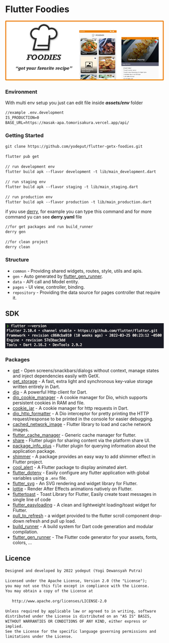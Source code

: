 # Flutter Foodies

![With Light Themes](./assets/images/banner.png)

### Environment

With multi env setup you just can edit file inside ***assets/env*** folder

```
//example .env.development
IS_PRODUCTION=0
BASE_URL=https://masak-apa.tomorisakura.vercel.app/api/
```

### Getting Started

```shell
git clone https://github.com/yodeput/flutter-getx-foodies.git

flutter pub get

// run development env
flutter build apk --flavor development -t lib/main_development.dart

// run staging env
flutter build apk --flavor staging -t lib/main_staging.dart

// run production env
flutter build apk --flavor production -t lib/main_production.dart
```

if you use [derry](https://pub.dev/packages/derry), for example you can type this command and for more command yu can see **derry.yaml** file

```shell
//for get packages and run build_runner
derry gen

//for clean project
derry clean
```

### Structure

- ```common``` - Providing shared widgets, routes, style, utils and apis.
- ```gen``` - Auto generated by [flutter_gen_runner](https://pub.dev/packages/flutter_gen_runner).
- ```data``` - API call and Model entity.
- ```pages``` - UI view, controller, binding.
- ```repository``` - Providing the data source for pages controller that require it.

## SDK

![With Light Themes](./assets/images/sdk.png)

### Packages

- [get](https://pub.dev/packages/get) - Open screens/snackbars/dialogs without context, manage states and inject dependencies easily with GetX.
- [get_storage](https://pub.dev/packages/get_storage) - A fast, extra light and synchronous key-value storage written entirely in Dart.
- [dio](https://pub.dev/packages/dio) - A powerful Http client for Dart.
- [dio_cookie_manager](https://pub.dev/packages/dio_cookie_manager) - A cookie manager for Dio, which supports persistent cookies in RAM and file.
- [cookie_jar](https://pub.dev/packages/cookie_jar) - A cookie manager for http requests in Dart.
- [dio_http_formatter](https://pub.dev/packages/dio_http_formatter) - A Dio interceptor for pretty printing the HTTP request/response to be printed in the console for easier debugging.
- [cached_network_image](https://pub.dev/packages/cached_network_image) - Flutter library to load and cache network images.
- [flutter_cache_manager](https://pub.dev/packages/flutter_cache_manager) - Generic cache manager for flutter.
- [share](https://pub.dev/packages/share) - Flutter plugin for sharing content via the platform share UI.
- [package_info_plus](https://pub.dev/packages/package_info_plus) - Flutter plugin for querying information about the application package.
- [shimmer](https://pub.dev/packages/shimmer) - A package provides an easy way to add shimmer effect in Flutter project.
- [cool_alert](https://pub.dev/packages/cool_alert) - A Flutter package to display animated alert.
- [flutter_dotenv](https://pub.dev/packages/flutter_dotenv) - Easily configure any flutter application with global variables using a `.env` file.
- [flutter_svg](https://pub.dev/packages/flutter_svg) - An SVG rendering and widget library for Flutter.
-  [lottie](https://pub.dev/packages/lottie) - Render After Effects animations natively on Flutter.
- [fluttertoast](https://pub.dev/packages/fluttertoast) - Toast Library for Flutter, Easily create toast messages in single line of code
- [flutter_easyloading](https://pub.dev/packages/flutter_easyloading) - A clean and lightweight loading/toast widget for Flutter.
- [pull_to_refresh](https://pub.dev/packages/pull_to_refresh) - a widget provided to the flutter scroll component drop-down refresh and pull up load.
- [build_runner](https://pub.dev/packages/build_runner) - A build system for Dart code generation and modular compilation.
- [flutter_gen_runner](https://pub.dev/packages/flutter_gen_runner) - The Flutter code generator for your assets, fonts, colors, …



## Licence

```
Designed and developed by 2022 yodeput (Yogi Dewansyah Putra)

Licensed under the Apache License, Version 2.0 (the "License");
you may not use this file except in compliance with the License.
You may obtain a copy of the License at

   http://www.apache.org/licenses/LICENSE-2.0

Unless required by applicable law or agreed to in writing, software
distributed under the License is distributed on an "AS IS" BASIS,
WITHOUT WARRANTIES OR CONDITIONS OF ANY KIND, either express or implied.
See the License for the specific language governing permissions and
limitations under the License.
```
